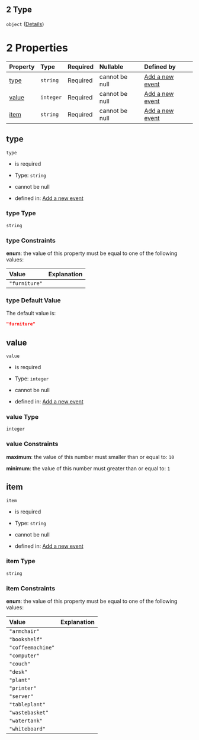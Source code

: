 ## 2 Type

`object` ([Details](add-event-anyof-random-event-properties-conditions-items-anyof-2.md))

# 2 Properties

| Property        | Type      | Required | Nullable       | Defined by                                                                                                                                                                             |
| :-------------- | :-------- | :------- | :------------- | :------------------------------------------------------------------------------------------------------------------------------------------------------------------------------------- |
| [type](#type)   | `string`  | Required | cannot be null | [Add a new event](add-event-anyof-random-event-properties-conditions-items-anyof-2-properties-type.md "add-event.json#/anyOf/0/properties/conditions/items/anyOf/2/properties/type")   |
| [value](#value) | `integer` | Required | cannot be null | [Add a new event](add-event-anyof-random-event-properties-conditions-items-anyof-2-properties-value.md "add-event.json#/anyOf/0/properties/conditions/items/anyOf/2/properties/value") |
| [item](#item)   | `string`  | Required | cannot be null | [Add a new event](add-event-anyof-random-event-properties-conditions-items-anyof-2-properties-item.md "add-event.json#/anyOf/0/properties/conditions/items/anyOf/2/properties/item")   |

## type



`type`

*   is required

*   Type: `string`

*   cannot be null

*   defined in: [Add a new event](add-event-anyof-random-event-properties-conditions-items-anyof-2-properties-type.md "add-event.json#/anyOf/0/properties/conditions/items/anyOf/2/properties/type")

### type Type

`string`

### type Constraints

**enum**: the value of this property must be equal to one of the following values:

| Value         | Explanation |
| :------------ | :---------- |
| `"furniture"` |             |

### type Default Value

The default value is:

```json
"furniture"
```

## value



`value`

*   is required

*   Type: `integer`

*   cannot be null

*   defined in: [Add a new event](add-event-anyof-random-event-properties-conditions-items-anyof-2-properties-value.md "add-event.json#/anyOf/0/properties/conditions/items/anyOf/2/properties/value")

### value Type

`integer`

### value Constraints

**maximum**: the value of this number must smaller than or equal to: `10`

**minimum**: the value of this number must greater than or equal to: `1`

## item



`item`

*   is required

*   Type: `string`

*   cannot be null

*   defined in: [Add a new event](add-event-anyof-random-event-properties-conditions-items-anyof-2-properties-item.md "add-event.json#/anyOf/0/properties/conditions/items/anyOf/2/properties/item")

### item Type

`string`

### item Constraints

**enum**: the value of this property must be equal to one of the following values:

| Value             | Explanation |
| :---------------- | :---------- |
| `"armchair"`      |             |
| `"bookshelf"`     |             |
| `"coffeemachine"` |             |
| `"computer"`      |             |
| `"couch"`         |             |
| `"desk"`          |             |
| `"plant"`         |             |
| `"printer"`       |             |
| `"server"`        |             |
| `"tableplant"`    |             |
| `"wastebasket"`   |             |
| `"watertank"`     |             |
| `"whiteboard"`    |             |
